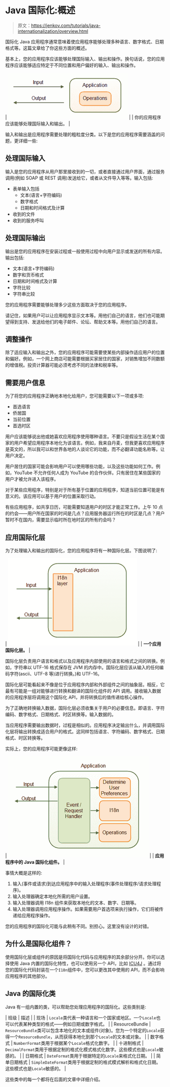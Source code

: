 # Java 国际化:概述

> 原文：<https://jenkov.com/tutorials/java-internationalization/overview.html>

国际化 Java 应用程序通常意味着使应用程序能够处理多种语言、数字格式、日期格式等。这篇文章给了你这些方面的概述。

基本上，您的应用程序应该能够处理国际输入、输出和操作。换句话说，您的应用程序应该能够适应特定于不同位置和用户偏好的输入、输出和操作。

| ![Your application should be able to handle international input and output.](img/8e241ba0bacc898dfac69d4e1167375f.png) |
| 你的应用程序应该能够处理国际输入和输出。 |

输入和输出是应用程序需要处理的粗粒度分类。以下是您的应用程序需要涵盖的问题，更详细一些:

## 处理国际输入

输入是您的应用程序从用户那里接收到的一切，或者直接通过用户界面，通过服务调用(例如 SOAP 或 REST 调用)发送给它，或者从文件导入等等。输入包括:

*   表单输入包括
    *   文本(语言+字符编码)
    *   数字格式
    *   日期和时间格式及计算
*   收到的文件
*   收到的服务呼叫

## 处理国际输出

输出是您的应用程序在安装过程或一般使用过程中向用户显示或发送的所有内容。输出包括:

*   文本(语言+字符编码)
*   数字和货币格式
*   日期和时间格式及计算
*   字符比较
*   字符串比较

您的应用程序需要能够处理多少这些方面取决于您的应用程序。

请记住，如果用户可以让应用程序显示文本等。用他们自己的语言，他们也可能期望得到支持、发送给他们的电子邮件、论坛、帮助文本等。用他们自己的语言。

## 调整操作

除了适应输入和输出之外，您的应用程序可能需要使某些内部操作适应用户的位置和偏好。例如，一个网上商店可能需要根据买家居住的国家，对销售增加不同数额的增值税。投资计算器可能必须考虑不同的法律和税率等。

## 需要用户信息

为了将您的应用程序正确地本地化给用户，您可能需要以下一项或多项:

*   首选语言
*   侨居国
*   当前位置
*   首选时区

用户应该能够说出他或她喜欢应用程序使用哪种语言。不要只是假设生活在某个国家的用户希望应用程序本地化为该语言。例如，我来自丹麦，但我更喜欢应用程序是英文的，所以我可以和世界各地的人谈论它的功能，而不必翻译功能名称等。让用户决定。

用户居住的国家可能会影响用户可以使用哪些功能，以及这些功能如何工作。例如，YouTube 不允许任何人成为 YouTube 的合作伙伴。只有居住在某些国家的用户才被允许进入该程序。

对于某些应用程序，特别是对于所有基于位置的应用程序，知道当前位置可能是有意义的。该应用可以基于用户的位置采取行动。

有些应用程序，如共享日历，可能需要知道用户的时区才能正常工作。上午 10 点的约会——用户所在国家的时间是几点？应用服务器运行所在的时区是几点？用户暂时不在国内，需要显示临时所在地时区的所有约会吗？

## 应用国际化层

为了处理输入和输出的国际化，您的应用程序将有一种国际化层。下图说明了:

| ![An application internationalization layer.](img/40767bb55141835da8d4d542a51bf77a.png) |
| **一个应用国际化层。** |

国际化层负责用户语言和格式以及应用程序内部使用的语言和格式之间的转换。例如，字符串以 UTF-16 格式保存在 JVM 的内存中。国际化层应该从输入的任何编码字符(ascii、UTF-8 等)进行转换。)和 UTF-16。

国际化层可能看起来不像是位于应用程序内部和外部组件之间的抽象层。相反，它最有可能是一组对能够进行转换和翻译的国际化组件的 API 调用。接收输入数据的应用程序层将调用这个国际化 API，并将转换后的值传递给核心操作。

为了正确地转换输入数据，国际化层必须收集关于用户的必要信息。即语言、字符编码、数字格式、日期格式、时区转换等。输入数据的。

当应用程序需要输出数据时，过程是相似的。应用程序决定输出什么，并调用国际化层将输出转换成适合用户的格式。这同样包括语言、字符编码、数字格式、日期格式、时区转换等。

实际上，您的应用程序可能更像这样:

| ![Java internationalization components in an application.](img/482eb0cf592bb00ae7f880277fc121f7.png) |
| **应用程序中的 Java 国际化组件。** |

事情大概是这样的:

1.  输入(事件或请求)到达应用程序中的输入处理程序(事件处理程序/请求处理程序)。
2.  输入处理器确定本地化所需的用户设置。
3.  输入处理器调用 I18n 组件来获取本地化的文本、数字、日期等。
4.  输入处理器调用应用程序操作。如果需要用户首选项来执行操作，它们将被传递给应用程序操作。

您的应用程序的国际化可能与此稍有不同。别担心。这里没有设计的对错。

## 为什么是国际化组件？

使用国际化层或组件的原因是将国际化代码与应用程序的其余部分分开。你可以选择使用 Java 内置的国际化特性，也可以使用另一个 API，比如 [ICU4J](http://site.icu-project.org/) 。通过将您的国际化代码封装在一个`I18n`组件中，您可以更改其中使用的 API，而不会影响应用程序的其他部分。

## Java 的国际化类

Java 有一组内置的类，可以帮助您处理应用程序的国际化。这些类别是:

| 班级 | 描述 |
| 现场 | `Locale`类代表一种语言和一个国家或地区。一个`Locale`也可以代表某种类型的格式——例如日期或数字格式。 |
| ResourceBundle | `ResourceBundle`类可以包含本地化的文本或组件(对象)。您为一个特定的`Locale`获得一个`ResourceBundle`，从而获得本地化到那个`Locale`的文本或对象。 |
| 数字格式 | `NumberFormat`类用于根据某个`Locale`格式化数字。 |
| 十进制格式 | `DecimalFormat`类用于根据定制的格式化模式格式化数字。这些模式也是`Locale`敏感的。 |
| 日期格式 | `DateFormat`类用于根据特定的`Locale`来格式化日期。 |
| 简单日期格式 | `SimpleDateFormat`类用于根据定制的格式模式解析和格式化日期。这些模式也是`Locale`敏感的。 |

这些类中的每一个都将在后面的文章中详细介绍。